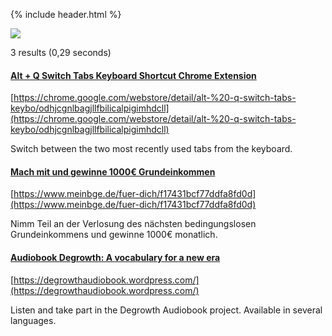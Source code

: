 {% include header.html %}

![](https://github.com/orschiro/Orschiro/blob/master/Screenshot_2018-12-13_16-53-17.png?raw=true)

3 results (0,29 seconds) 

#### [Alt + Q Switch Tabs Keyboard Shortcut Chrome Extension](https://chrome.google.com/webstore/detail/alt-%20-q-switch-tabs-keybo/odhjcgnlbagjllfbilicalpigimhdcll)
[https://chrome.google.com/webstore/detail/alt-%20-q-switch-tabs-keybo/odhjcgnlbagjllfbilicalpigimhdcll](https://chrome.google.com/webstore/detail/alt-%20-q-switch-tabs-keybo/odhjcgnlbagjllfbilicalpigimhdcll)

Switch between the two most recently used tabs from the keyboard.

#### [Mach mit und gewinne 1000€ Grundeinkommen](https://www.meinbge.de/fuer-dich/f17431bcf77ddfa8fd0d)
[https://www.meinbge.de/fuer-dich/f17431bcf77ddfa8fd0d](https://www.meinbge.de/fuer-dich/f17431bcf77ddfa8fd0d)

Nimm Teil an der Verlosung des nächsten bedingungslosen Grundeinkommens und gewinne 1000€ monatlich.

#### [Audiobook Degrowth: A vocabulary for a new era](https://degrowthaudiobook.wordpress.com/)
[https://degrowthaudiobook.wordpress.com/](https://degrowthaudiobook.wordpress.com/)

Listen and take part in the Degrowth Audiobook project. Available in several languages.
